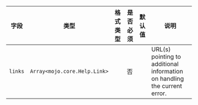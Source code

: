 | 字段 | 类型 | 格式类型 | 是否必须 | 默认值 | 说明 |
|---|---|---|---|---|---|
| `links` | `Array<mojo.core.Help.Link>` |  | 否 |  | URL(s) pointing to additional information on handling the current error. |
